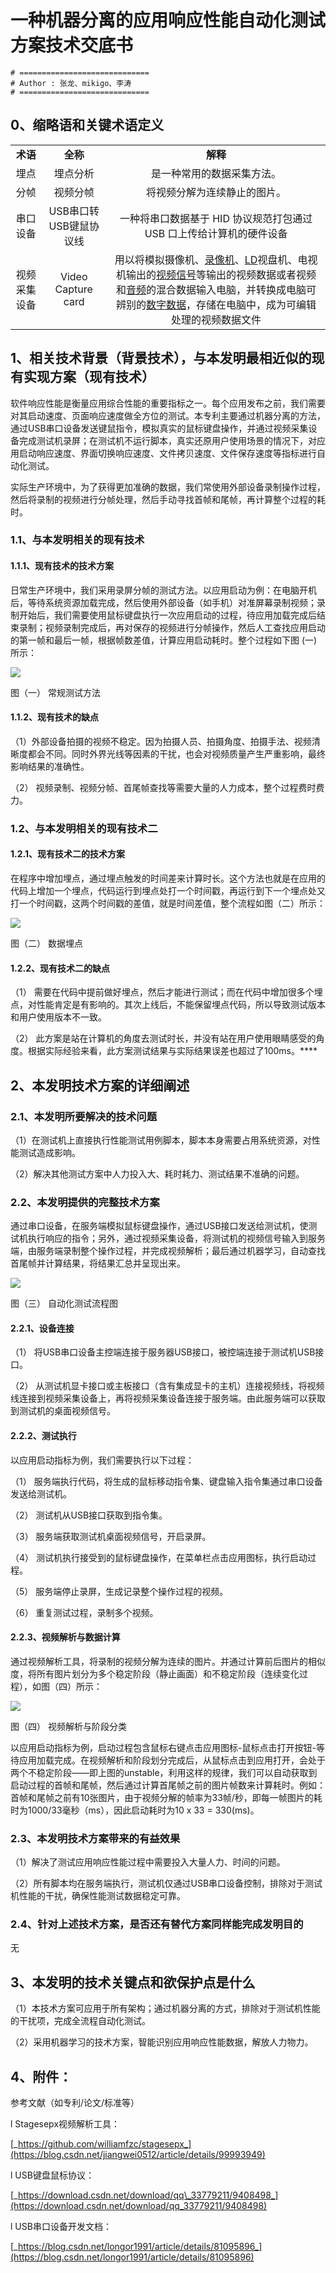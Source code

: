 # 一种机器分离的应用响应性能自动化测试方案技术交底书

```shell
# =============================
# Author : 张龙、mikigo、李涛
# =============================
```



## **0、缩略语和关键术语定义**

|              |                        |                                                              |
| :----------: | :--------------------: | :----------------------------------------------------------: |
|   **术语**   |        **全称**        |                           **解释**                           |
|     埋点     |        埋点分析        |                  是一种常用的数据采集方法。                  |
|     分帧     |        视频分帧        |                 将视频分解为连续静止的图片。                 |
|   串口设备   | USB串口转USB键鼠协议线 | 一种将串口数据基于 HID 协议规范打包通过 USB 口上传给计算机的硬件设备 |
| 视频采集设备 |   Video Capture card   | 用以将模拟摄像机、[录像机](https://baike.baidu.com/item/%E5%BD%95%E5%83%8F%E6%9C%BA/2016197)、[LD](https://baike.baidu.com/item/LD)视盘机、电视机输出的[视频信号](https://baike.baidu.com/item/%E8%A7%86%E9%A2%91%E4%BF%A1%E5%8F%B7/1381502)等输出的视频数据或者视频和[音频](https://baike.baidu.com/item/%E9%9F%B3%E9%A2%91/1197465)的混合数据输入电脑，并转换成电脑可辨别的[数字数据](https://baike.baidu.com/item/%E6%95%B0%E5%AD%97%E6%95%B0%E6%8D%AE/10237474)，存储在电脑中，成为可编辑处理的视频数据文件 |

 

## **1、相关技术背景（背景技术），与本发明最相近似的现有实现方案（现有技术）**

软件响应性能是衡量应用综合性能的重要指标之一。每个应用发布之前，我们需要对其启动速度、页面响应速度做全方位的测试。本专利主要通过机器分离的方法，通过USB串口设备发送键鼠指令，模拟真实的鼠标键盘操作，并通过视频采集设备完成测试机录屏；在测试机不运行脚本，真实还原用户使用场景的情况下，对应用启动响应速度、界面切换响应速度、文件拷贝速度、文件保存速度等指标进行自动化测试。

实际生产环境中，为了获得更加准确的数据，我们常使用外部设备录制操作过程，然后将录制的视频进行分帧处理，然后手动寻找首帧和尾帧，再计算整个过程的耗时。

### **1.1、与本发明相关的现有技术**

#### **1.1.1、现有技术的技术方案**

日常生产环境中，我们采用录屏分帧的测试方法。以应用启动为例：在电脑开机后，等待系统资源加载完成，然后使用外部设备（如手机）对准屏幕录制视频；录制开始后，我们需要使用鼠标键盘执行一次应用启动的过程，待应用加载完成后结束录制；视频录制完成后，再对保存的视频进行分帧操作，然后人工查找应用启动的第一帧和最后一帧，根据帧数差值，计算应用启动耗时。整个过程如下图 (一) 所示：

![](./一种机器分离的应用响应性能自动化测试方案技术交底书_assets/wps4HBSrG.jpg) 

图（一） 常规测试方法

#### **1.1.2、现有技术的缺点**

（1）外部设备拍摄的视频不稳定。因为拍摄人员、拍摄角度、拍摄手法、视频清晰度都会不同。同时外界光线等因素的干扰，也会对视频质量产生严重影响，最终影响结果的准确性。

（2） 视频录制、视频分帧、首尾帧查找等需要大量的人力成本，整个过程费时费力。

### **1.2、与本发明相关的现有技术二**

#### **1.2.1、现有技术二的技术方案**

在程序中增加埋点，通过埋点触发的时间差来计算时长。这个方法也就是在应用的代码上增加一个埋点，代码运行到埋点处打一个时间戳，再运行到下一个埋点处又打一个时间戳，这两个时间戳的差值，就是时间差值，整个流程如图（二）所示：

![](./一种机器分离的应用响应性能自动化测试方案技术交底书_assets/wpszSSLTb.jpg) 

图（二） 数据埋点

#### **1.2.2、现有技术二的缺点**

（1） 需要在代码中提前做好埋点，然后才能进行测试；而在代码中增加很多个埋点，对性能肯定是有影响的。其次上线后，不能保留埋点代码，所以导致测试版本和用户使用版本不一致。

（2） 此方案是站在计算机的角度去测试时长，并没有站在用户使用眼睛感受的角度。根据实际经验来看，此方案测试结果与实际结果误差也超过了100ms。****

## **2、本发明技术方案的详细阐述**

### **2.1、本发明所要解决的技术问题**

（1）在测试机上直接执行性能测试用例脚本，脚本本身需要占用系统资源，对性能测试造成影响。

（2）解决其他测试方案中人力投入大、耗时耗力、测试结果不准确的问题。

### **2.2、本发明提供的完整技术方案**

通过串口设备，在服务端模拟鼠标键盘操作，通过USB接口发送给测试机，使测试机执行响应的指令；另外，通过视频采集设备，将测试机的视频信号输入到服务端，由服务端录制整个操作过程，并完成视频解析；最后通过机器学习，自动查找首尾帧并计算结果，将结果汇总并呈现出来。

![](./一种机器分离的应用响应性能自动化测试方案技术交底书_assets/wpsornIlH.jpg) 

图（三） 自动化测试流程图

#### **2.2.1、设备连接**

（1） 将USB串口设备主控端连接于服务器USB接口，被控端连接于测试机USB接口。

（2） 从测试机显卡接口或主板接口（含有集成显卡的主机）连接视频线，将视频线连接到视频采集设备上，再将视频采集设备连接于服务端。由此服务端可以获取到测试机的桌面视频信号。

#### **2.2.2、测试执行**

以应用启动指标为例，我们需要执行以下过程：

（1） 服务端执行代码，将生成的鼠标移动指令集、键盘输入指令集通过串口设备发送给测试机。

（2） 测试机从USB接口获取到指令集。

（3） 服务端获取测试机桌面视频信号，开启录屏。

（4） 测试机执行接受到的鼠标键盘操作，在菜单栏点击应用图标，执行启动过程。

（5） 服务端停止录屏，生成记录整个操作过程的视频。

（6） 重复测试过程，录制多个视频。

#### **2.2.3、视频解析与数据计算**

通过视频解析工具，将录制的视频分解为连续的图片。并通过计算前后图片的相似度，将所有图片划分为多个稳定阶段（静止画面）和不稳定阶段（连续变化过程），如图（四）所示：

![](./一种机器分离的应用响应性能自动化测试方案技术交底书_assets/wpsrXLINc.jpg) 

图（四） 视频解析与阶段分类

以应用启动指标为例，启动过程包含鼠标右键点击应用图标-鼠标点击打开按钮-等待应用加载完成。在视频解析和阶段划分完成后，从鼠标点击到应用打开，会处于两个不稳定阶段——即上图的unstable，利用这样的规律，我们可以自动获取到启动过程的首帧和尾帧，然后通过计算首尾帧之前的图片帧数来计算耗时。例如：首帧和尾帧之前有10张图片，由于视频分解的帧率为33帧/秒，即每一帧图片的耗时为1000/33毫秒（ms），因此启动耗时为10 x 33 = 330(ms)。

### **2.3、本发明技术方案带来的有益效果**

（1）解决了测试应用响应性能过程中需要投入大量人力、时间的问题。

（2）所有脚本均在服务端执行，测试机仅通过USB串口设备控制，排除对于测试机性能的干扰，确保性能测试数据稳定可靠。

### **2.4、针对上述技术方案，是否还有替代方案同样能完成发明目的**

无

## **3、本发明的技术关键点和欲保护点是什么**

（1）本技术方案可应用于所有架构；通过机器分离的方式，排除对于测试机性能的干扰项，完成全流程自动化测试。

（2）采用机器学习的技术方案，智能识别应用响应性能数据，解放人力物力。

 

## **4、附件：**

参考文献（如专利/论文/标准等）

l Stagesepx视频解析工具：

[_https://github.com/williamfzc/stagesepx_](https://blog.csdn.net/jiangwei0512/article/details/99993949)

l USB键盘鼠标协议：

[_https://download.csdn.net/download/qq\_33779211/9408498_](https://download.csdn.net/download/qq_33779211/9408498)

l USB串口设备开发文档：

[_https://blog.csdn.net/longor1991/article/details/81095896_](https://blog.csdn.net/longor1991/article/details/81095896)